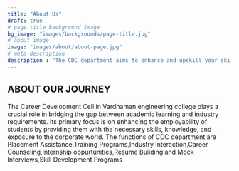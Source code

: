 ```yaml
---
title: "About Us"
draft: true
# page title background image
bg_image: "images/backgrounds/page-title.jpg"
# about image
image: "images/about/about-page.jpg"
# meta description
description : "The CDC department aims to enhance and upskill your skils and bridge a gap between academic learning and industry requirements."
---
```


## ABOUT OUR JOURNEY

The Career Development Cell in Vardhaman engineering college plays a crucial role in bridging the gap between academic learning and industry requirements. Its primary focus is on enhancing the employability of students by providing them with the necessary skills, knowledge, and exposure to the corporate world.
The functions of CDC department are Placement Assistance,Training Programs,Industry Interaction,Career Counseling,Internship oppurtunities,Resume Building and Mock Interviews,Skill Development Programs
